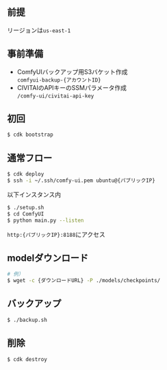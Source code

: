 ## 前提
リージョンは`us-east-1`

## 事前準備
- ComfyUIバックアップ用S3バケット作成  
`comfyui-backup-{アカウントID}`
- CIVITAIのAPIキーのSSMパラメータ作成  
`/comfy-ui/civitai-api-key`

## 初回
```bash
$ cdk bootstrap
```

## 通常フロー
```bash
$ cdk deploy
$ ssh -i ~/.ssh/comfy-ui.pem ubuntu@{パブリックIP}
```
以下インスタンス内
```bash
$ ./setup.sh
$ cd ComfyUI
$ python main.py --listen
```
`http:{パブリックIP}:8188`にアクセス

## modelダウンロード
```bash
# 例）
$ wget -c {ダウンロードURL} -P ./models/checkpoints/
```

## バックアップ
```bash
$ ./backup.sh
```

## 削除
```bash
$ cdk destroy
```
